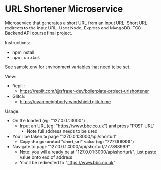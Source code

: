 # URL Shortener Microservice

Microservice that generates a short URL from an input URL. Short URL redirects to the input URL. Uses Node, Express and MongoDB. FCC Backend API course final project.

Instructions:

- npm install
- npm run start

See sample.env for environment variables that need to be set.

View:

- Replit:
    - <https://replit.com/@sfraser-dev/boilerplate-project-urlshortener>
- Glitch:
    - <https://cyan-neighborly-windshield.glitch.me> 

Usage:

- On the loaded (eg: "127.0.0.1:3000")
    - Input an URL (eg: "https://www.bbc.co.uk") and press "POST URL"
        - Note full address needs to be used
- You'll be taken to page "127.0.0.1:3000/api/shorturl"
    - Copy the generated "short_url" value (eg: "777888999")
- Navigate to page "127.0.0.1:3000/api/shorturl/777888999"
    - Note: you will already be at "127.0.0.1:3000/api/shorturl/", just paste value onto end of address
    - You'll be redirected to "https://www.bbc.co.uk"
